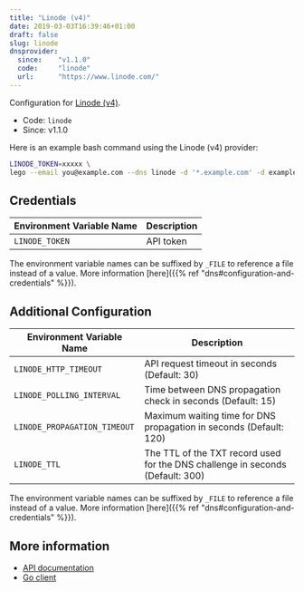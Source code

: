 ```yaml
---
title: "Linode (v4)"
date: 2019-03-03T16:39:46+01:00
draft: false
slug: linode
dnsprovider:
  since:    "v1.1.0"
  code:     "linode"
  url:      "https://www.linode.com/"
---
```


<!-- THIS DOCUMENTATION IS AUTO-GENERATED. PLEASE DO NOT EDIT. -->
<!-- providers/dns/linode/linode.toml -->
<!-- THIS DOCUMENTATION IS AUTO-GENERATED. PLEASE DO NOT EDIT. -->


Configuration for [Linode (v4)](https://www.linode.com/).


<!--more-->

- Code: `linode`
- Since: v1.1.0


Here is an example bash command using the Linode (v4) provider:

```bash
LINODE_TOKEN=xxxxx \
lego --email you@example.com --dns linode -d '*.example.com' -d example.com run
```




## Credentials

| Environment Variable Name | Description |
|-----------------------|-------------|
| `LINODE_TOKEN` | API token |

The environment variable names can be suffixed by `_FILE` to reference a file instead of a value.
More information [here]({{% ref "dns#configuration-and-credentials" %}}).


## Additional Configuration

| Environment Variable Name | Description |
|--------------------------------|-------------|
| `LINODE_HTTP_TIMEOUT` | API request timeout in seconds (Default: 30) |
| `LINODE_POLLING_INTERVAL` | Time between DNS propagation check in seconds (Default: 15) |
| `LINODE_PROPAGATION_TIMEOUT` | Maximum waiting time for DNS propagation in seconds (Default: 120) |
| `LINODE_TTL` | The TTL of the TXT record used for the DNS challenge in seconds (Default: 300) |

The environment variable names can be suffixed by `_FILE` to reference a file instead of a value.
More information [here]({{% ref "dns#configuration-and-credentials" %}}).




## More information

- [API documentation](https://developers.linode.com/api/v4)
- [Go client](https://github.com/linode/linodego)

<!-- THIS DOCUMENTATION IS AUTO-GENERATED. PLEASE DO NOT EDIT. -->
<!-- providers/dns/linode/linode.toml -->
<!-- THIS DOCUMENTATION IS AUTO-GENERATED. PLEASE DO NOT EDIT. -->
